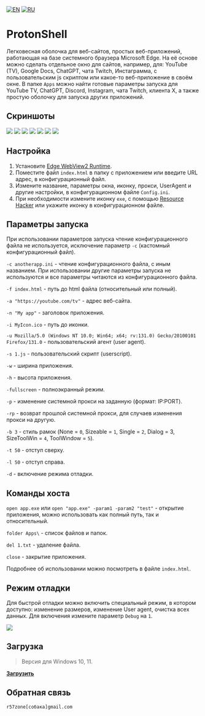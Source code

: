 [![EN](https://user-images.githubusercontent.com/9499881/33184537-7be87e86-d096-11e7-89bb-f3286f752bc6.png)](https://github.com/r57zone/ProtonShell/blob/master/README.md) 
[![RU](https://user-images.githubusercontent.com/9499881/27683795-5b0fbac6-5cd8-11e7-929c-057833e01fb1.png)](https://github.com/r57zone/ProtonShell/blob/master/README.RU.md) 
# ProtonShell
Легковесная оболочка для веб-сайтов, простых веб-приложений, работающая на базе системного браузера Microsoft Edge. На её основе можно сделать отдельное окно для сайтов, например, для: YouTube (TV), Google Docs, ChatGPT, чата Twitch, Инстаграмма, с пользовательским js скриптом или какое-то веб-приложение в своём окне. В папке `Apps` можно найти готовые параметры запуска для YouTube TV, ChatGPT, Discord, Instagram, чата Twitch, клиента X, а также простую оболочку для запуска других приложений. 

## Скриншоты
![](https://github.com/user-attachments/assets/902b2e58-664d-460f-abfd-37de3c8c920b)
[![](https://github.com/user-attachments/assets/3fb00a8e-e835-45fe-9fa6-46657f4c1e0b)](https://github.com/user-attachments/assets/08b09024-ff66-4e07-837c-5b4d918862d7)
[![](https://github.com/user-attachments/assets/c5f0d903-e7d4-42f3-91ad-38f7b6f08d4b)](https://github.com/user-attachments/assets/22419527-2937-4bdc-a7b8-95097cf25de7)
[![](https://github-production-user-asset-6210df.s3.amazonaws.com/9499881/258204596-0de84193-e560-4165-b104-69c5a0b63d34.jpg)](https://github.com/r57zone/ProtonShell/assets/9499881/6a2701eb-869e-480a-8548-628daec17fe7)
[![](https://github-production-user-asset-6210df.s3.amazonaws.com/9499881/258204442-90eb9ab6-d54b-4131-a8e8-12735213935f.jpg)](https://github.com/r57zone/ProtonShell/assets/9499881/e1ff8392-ba8b-4373-a20b-0d1a29773c10)
[![](https://github.com/user-attachments/assets/773978d5-e43c-4733-b05c-58fcad6c6a40)](https://github.com/user-attachments/assets/a4e77acb-1bfd-4fff-8e31-7415cd8b853a)
[![](https://github.com/user-attachments/assets/1c1a5637-6383-428a-8331-84656150f294)](https://github.com/user-attachments/assets/325c1c6d-8125-4f0a-beab-696e5fe7f19f)

## Настройка
1. Установите [Edge WebView2 Runtime](https://developer.microsoft.com/en-us/microsoft-edge/webview2/).
2. Поместите файл `index.html` в папку с приложением или введите URL адрес, в конфигурационный файл.
3. Измените название, параметры окна, иконку, прокси, UserAgent и другие настройки, в конфигурационном файле `Config.ini`.
4. При необходимости измените иконку `exe`, с помощью [Resource Hacker](http://www.angusj.com/resourcehacker/) или укажите иконку в конфигурационном файле.

## Параметры запуска
При использовании параметров запуска чтение конфигурационного файла не используется, исключение параметр `-c` (кастомный конфигурационный файл).

`-c anotherapp.ini` - чтение конфигурационного файла, с иным названием. При использовании другие параметры запуска не используются и все параметры читаются из конфигурационного файла.

`-f index.html` - путь до html файла (относительный или полный).

`-a "https://youtube.com/tv"` - адрес веб-сайта.

`-n "My app"` - заголовок приложения.

`-i MyIcon.ico` - путь до иконки.

`-u Mozilla/5.0 (Windows NT 10.0; Win64; x64; rv:131.0) Gecko/20100101 Firefox/131.0` - пользовательский агент (user agent).

`-s 1.js` - пользовательский скрипт (userscript).

`-w` - ширина приложения.

`-h` - высота приложения.

`-fullscreen` - полноэкранный режим.

`-p` - изменение системной прокси на заданную (формат: IP:PORT).

`-rp` - возврат прошлой системной прокси, для случаев изменения прокси на другую.

`-b 3` - стиль рамок (None = `0`, Sizeable = `1`, Single = `2`, Dialog = 3, SizeToolWin = `4`, ToolWindow = `5`).

`-t 50` - отступ сверху.

`-l 50` - отступ справа.

`-d` - включение режима отладки.

## Команды хоста
`open app.exe` или `open "app.exe" -param1 -param2 "test"` - открытие приложения, можно использовать как полный путь, так и относительный.

`folder Apps\` - список файлов и папок.

`del 1.txt` - удаление файла.

`close` - закрытие приложения.

Подробнее об использовании можно посмотреть в файле `index.html`.

## Режим отладки
Для быстрой отладки можно включить специальный режим, в котором доступно: изменение размеров, изменение User agent, очистка всех данных. Для включения измените параметр `Debug` на `1`.

[![](https://github.com/user-attachments/assets/cae19d08-4951-44bf-8278-2edcf076eb75)](https://github.com/user-attachments/assets/5d2eafc3-2825-48c3-bc82-718ca471549d)

## Загрузка
>Версия для Windows 10, 11.<br>

**[Загрузить](https://github.com/r57zone/ProtonShell/releases)**

## Обратная связь
`r57zone[собака]gmail.com`